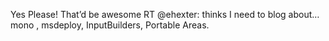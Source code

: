 <!--
id: 228217817
link: http://kevinisom.info/post/228217817/yes-please-thatd-be-awesome-rt-ehexter-thinks
slug: yes-please-thatd-be-awesome-rt-ehexter-thinks
date: Sat Oct 31 2009 09:37:26 GMT+1300 (NZDT)
raw: {"blog_name":"kevinisom","id":228217817,"post_url":"http://kevinisom.info/post/228217817/yes-please-thatd-be-awesome-rt-ehexter-thinks","slug":"yes-please-thatd-be-awesome-rt-ehexter-thinks","type":"text","date":"2009-10-30 20:37:26 GMT","timestamp":1256935046,"state":"published","format":"html","reblog_key":"N6tAMYFG","tags":[],"short_url":"http://tmblr.co/Zw68YyDcbFP","highlighted":[],"feed_item":"http://twitter.com/kev_nz/statuses/5277826574","from_feed_id":"650289","note_count":0,"title":null,"body":"<p>Yes Please! That&#8217;d be awesome RT @ehexter: thinks I need to blog about&#8230; mono , msdeploy, InputBuilders, Portable Areas.</p>"}
publish: 2009-10-031
tags: 
title: null
-->


Yes Please! That’d be awesome RT @ehexter: thinks I need to blog about…
mono , msdeploy, InputBuilders, Portable Areas.


